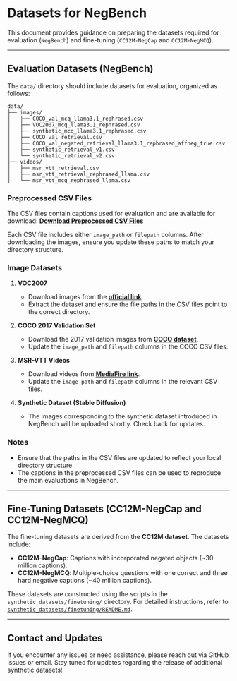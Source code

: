 # Datasets for NegBench

This document provides guidance on preparing the datasets required for evaluation (`NegBench`) and fine-tuning (`CC12M-NegCap` and `CC12M-NegMCQ`). 

---

## Evaluation Datasets (NegBench)

The `data/` directory should include datasets for evaluation, organized as follows:
```
data/
├── images/
│   ├── COCO_val_mcq_llama3.1_rephrased.csv
│   ├── VOC2007_mcq_llama3.1_rephrased.csv
│   ├── synthetic_mcq_llama3.1_rephrased.csv
│   ├── COCO_val_retrieval.csv
│   ├── COCO_val_negated_retrieval_llama3.1_rephrased_affneg_true.csv
│   ├── synthetic_retrieval_v1.csv
│   └── synthetic_retrieval_v2.csv
├── videos/
│   ├── msr_vtt_retrieval.csv
│   ├── msr_vtt_retrieval_rephrased_llama.csv
│   └── msr_vtt_mcq_rephrased_llama.csv
```

### Preprocessed CSV Files
The CSV files contain captions used for evaluation and are available for download:
**[Download Preprocessed CSV Files](https://drive.google.com/drive/folders/1kSEq0mkV1t1T8GuOAM65iz_iAA7e5gxB?usp=sharing)**

Each CSV file includes either `image_path` or `filepath` columns. After downloading the images, ensure you update these paths to match your directory structure.

### Image Datasets

1. **VOC2007**
   - Download images from the **[official link](http://host.robots.ox.ac.uk/pascal/VOC/voc2007/VOCtrainval_06-Nov-2007.tar)**.
   - Extract the dataset and ensure the file paths in the CSV files point to the correct directory.

2. **COCO 2017 Validation Set**
   - Download the 2017 validation images from **[COCO dataset](https://cocodataset.org/#download)**.
   - Update the `image_path` and `filepath` columns in the COCO CSV files.

3. **MSR-VTT Videos**
   - Download videos from **[MediaFire link](https://www.mediafire.com/folder/h14iarbs62e7p/shared)**.
   - Update the `image_path` and `filepath` columns in the relevant CSV files.

4. **Synthetic Dataset (Stable Diffusion)**
   - The images corresponding to the synthetic dataset introduced in NegBench will be uploaded shortly. Check back for updates.

### Notes
- Ensure that the paths in the CSV files are updated to reflect your local directory structure.
- The captions in the preprocessed CSV files can be used to reproduce the main evaluations in NegBench.

---

## Fine-Tuning Datasets (CC12M-NegCap and CC12M-NegMCQ)

The fine-tuning datasets are derived from the **CC12M dataset**. The datasets include:
- **CC12M-NegCap**: Captions with incorporated negated objects (~30 million captions).
- **CC12M-NegMCQ**: Multiple-choice questions with one correct and three hard negative captions (~40 million captions).

These datasets are constructed using the scripts in the `synthetic_datasets/finetuning/` directory. For detailed instructions, refer to [`synthetic_datasets/finetuning/README.md`](../synthetic_datasets/finetuning/README.md).

---

## Contact and Updates

If you encounter any issues or need assistance, please reach out via GitHub issues or email. Stay tuned for updates regarding the release of additional synthetic datasets!
